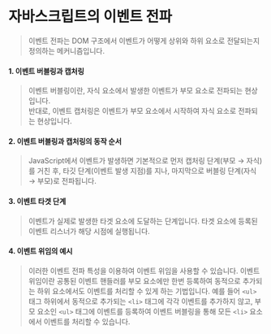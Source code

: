 # 자바스크립트의 이벤트 전파

> 이벤트 전파는 DOM 구조에서 이벤트가 어떻게 상위와 하위 요소로 전달되는지 정의하는 메커니즘입니다.

#### 1. 이벤트 버블링과 캡처링

> 이벤트 버블링이란, 자식 요소에서 발생한 이벤트가 부모 요소로 전파되는 현상입니다.  
> 반대로, 이벤트 캡처링은 이벤트가 부모 요소에서 시작하여 자식 요소로 전파되는 현상입니다.

#### 2. 이벤트 버블링과 캡처링의 동작 순서

> JavaScript에서 이벤트가 발생하면 기본적으로 먼저 캡처링 단계(부모 → 자식)를 거친 후, 타깃 단계(이벤트 발생 지점)를 지나, 마지막으로 버블링 단계(자식 → 부모)로 전파됩니다.

#### 3. 이벤트 타겟 단계

> 이벤트가 실제로 발생한 타겟 요소에 도달하는 단계입니다. 타겟 요소에 등록된 이벤트 리스너가 해당 시점에 실행됩니다.

#### 4. 이벤트 위임의 예시

> 이러한 이벤트 전파 특성을 이용하여 이벤트 위임을 사용할 수 있습니다. 이벤트 위임이란 공통된 이벤트 핸들러를 부모 요소에만 한번 등록하여 동적으로 추가되는 하위 요소에서도 이벤트를 처리할 수 있게 하는 기법입니다. 예를 들어 `<ul>` 태그 하위에서 동적으로 추가되는 `<li>` 태그에 각각 이벤트를 추가하지 않고, 부모 요소인 `<ul>` 태그에 이벤트를 등록하여 이벤트 버블링을 통해 모든 `<li>` 요소에서 이벤트를 처리할 수 있습니다.
